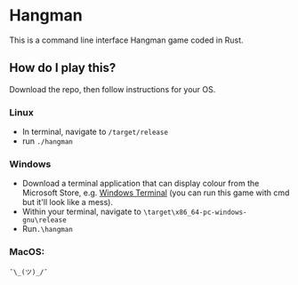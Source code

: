# Hangman

This is a command line interface Hangman game coded in Rust.

## How do I play this?

Download the repo, then follow instructions for your OS.

### Linux
* In terminal, navigate to `/target/release`
* run `./hangman`

### Windows

* Download a terminal application that can display colour from the Microsoft Store, e.g. [Windows Terminal](https://apps.microsoft.com/store/detail/windows-terminal/9N0DX20HK701?hl=en-gb&gl=GB) (you can run this game with cmd but it'll look like a mess).
* Within your terminal, navigate to `\target\x86_64-pc-windows-gnu\release`
* Run`.\hangman`

### MacOS:

`¯\_(ツ)_/¯`
